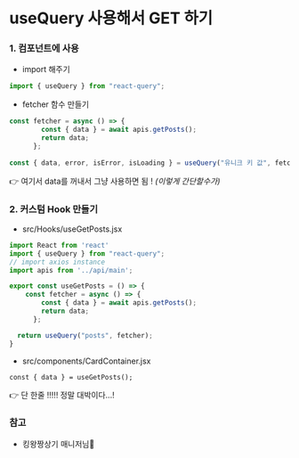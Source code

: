 # useQuery 사용해서 GET 하기

### 1. 컴포넌트에 사용
- import 해주기
```javascript
import { useQuery } from "react-query";
```
- fetcher 함수 만들기
```javascript
const fetcher = async () => {
        const { data } = await apis.getPosts();
        return data;
      };
      
const { data, error, isError, isLoading } = useQuery("유니크 키 값", fetcher);
```
👉 여기서 data를 꺼내서 그냥 사용하면 됨 ! *(이렇게 간단할수가)*

### 2. 커스텀 Hook 만들기
- src/Hooks/useGetPosts.jsx
```javascript
import React from 'react'
import { useQuery } from "react-query";
// import axios instance
import apis from '../api/main';

export const useGetPosts = () => {
    const fetcher = async () => {
        const { data } = await apis.getPosts();
        return data;
      };

  return useQuery("posts", fetcher); 
}
```
- src/components/CardContainer.jsx
```
const { data } = useGetPosts();
```
👉 단 한줄 !!!!! 정말 대박이다...!

### 참고
- 킹왕짱상기 매니저님🥺
